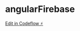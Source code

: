 # angularFirebase

[Edit in Codeflow ⚡️](https://stackblitz.com/~/github.com/hoa-kidnav/angularFirebase)